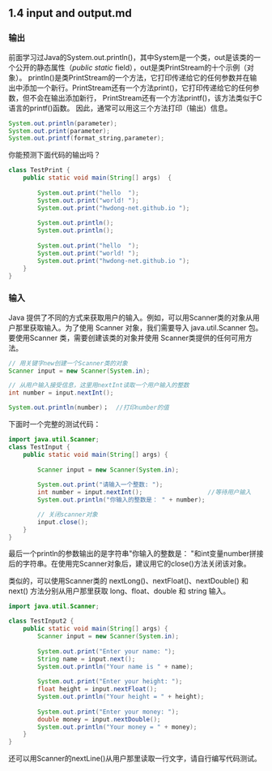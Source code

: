 ## 1.4 input and output.md
### 输出

前面学习过Java的System.out.println()，其中System是一个类，out是该类的一个公开的静态属性（*public static* field），out是类PrintStream的十个示例（对象）。
println()是类PrintStream的一个方法，它打印传递给它的任何参数并在输出中添加一个新行。PrintStream还有一个方法print()，它打印传递给它的任何参数，但不会在输出添加新行，
PrintStream还有一个方法printf()，该方法类似于C语言的printf()函数。
因此，通常可以用这三个方法打印（输出）信息。
```java
System.out.println(parameter);
System.out.print(parameter); 
System.out.printf(format_string,parameter);
```
你能预测下面代码的输出吗？
```java
class TestPrint {
    public static void main(String[] args)  {
        
        System.out.print("hello  ");
        System.out.print("world! ");       
        System.out.print("hwdong-net.github.io ");     
  
        System.out.println();
        System.out.println();  
       
        System.out.print("hello  ");
        System.out.print("world! ");       
        System.out.print("hwdong-net.github.io ");    
    }
}
```
### 输入
Java 提供了不同的方式来获取用户的输入。例如，可以用Scanner类的对象从用户那里获取输入。为了使用 Scanner 对象，我们需要导入 java.util.Scanner 包。
要使用Scanner 类，需要创建该类的对象并使用 Scanner类提供的任何可用方法。
```java
// 用关键字new创建一个Scanner类的对象
Scanner input = new Scanner(System.in);

// 从用户输入接受信息，这里用nextInt读取一个用户输入的整数
int number = input.nextInt();

System.out.println(number)；  //打印number的值
```
下面时一个完整的测试代码：
```java
import java.util.Scanner;
class TestInput {
    public static void main(String[] args) {
    	
        Scanner input = new Scanner(System.in);
    	
        System.out.print("请输入一个整数: ");
        int number = input.nextInt();                  //等待用户输入
        System.out.println("你输入的整数是： " + number);  

        // 关闭scanner对象
        input.close();
    }
}
```
最后一个println的参数输出的是字符串"你输入的整数是： "和int变量number拼接后的字符串。在使用完Scanner对象后，建议用它的close()方法关闭该对象。

类似的，可以使用Scanner类的 nextLong()、nextFloat()、nextDouble() 和 next() 方法分别从用户那里获取 long、float、double 和 string 输入。
```java
import java.util.Scanner;

class TestInput2 {
    public static void main(String[] args) {    	
        Scanner input = new Scanner(System.in);   	
        
        System.out.print("Enter your name: ");
        String name = input.next();
        System.out.println("Your name is " + name);
        
        System.out.print("Enter your height: ");
        float height = input.nextFloat();
        System.out.println("Your height = " + height);    	
        
        System.out.print("Enter your money: ");
        double money = input.nextDouble();
        System.out.println("Your money = " + money);
    }
}
```
还可以用Scanner的nextLine()从用户那里读取一行文字，请自行编写代码测试。


